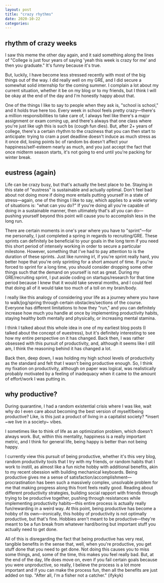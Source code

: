 ```yaml
---
layout: post
title: "crazy rhythms"
date: 2020-10-22
categories:
---
```

## rhythm of crazy weeks
I saw this meme the other day again, and it said something along the lines of "College is just four years of saying 'yeah this week is crazy for me' and then you graduate." It's funny because it's true.

But, luckily, I have become less stressed recently with most of the big things out of the way. I did really well on my GRE, and I did secure a somewhat solid internship for the coming summer. I complain a lot about my current situation, whether it be on my blog or to my friends, but I think I will be okay at the end of the day and I'm honestly happy about that.

One of the things I like to say to people when they ask is, "school is school," and it holds true here too. Every week in school feels pretty crazy––there's a million responsibilities to take care of, I always feel like there's a major assignment or exam coming up, and there's always that one class where you're just like ugh this is such bs (cough fun dies). But, after 2+ years of college, there's a certain rhythm to the craziness that you can then start to anticipate: trying to cram a pset deadline doesn't induce as much stress as it once did, losing points bc of random bs doesn't affect your happiness/self-esteem nearly as much, and you just accept the fact that once midterm season starts, it's not going to end until you're packing for winter break. 

## eustress (again)
Life can be crazy busy, but that's actually the best place to be. Staying in this state of "eustress" is sustainable and actually optimal. Don't feel bad about not doing more if doing more entails putting yourself in a state of stress––again, one of the things I like to say, which applies to a wide variety of situations is: "what can you do?" If you're doing all you're capable of doing in a sustainable manner, then ultimately that's all you can do––pushing yourself beyond this point will cause you to accomplish less in the long run. 

There are certain moments in one's year where you have to "sprint"––for me personally, I just completed a spring in regards to recruiting/GRE. These sprints can definitely be beneficial to your goals in the long term if you need this short period of intensely working in order to secure a particular milestone. However, something that I've had to pay attention to is the duration of these sprints. Just like running irl, if you're sprint really hard, you better hope that you're only sprinting for a short amount of time. If you're forced to sprint for a long time, you should consider dropping some other things such that the demand on yourself is not as great. During my GRE/recruiting sprint, I put aside coding on startups/research for that time period because I knew that it would take several months, and I could feel that doing all of it would take too much of a toll on my brain/body.

I really like this analogy of considering your life as a journey where you have to walk/jog/spring through certain obstacles/sections of the course. Everyone has different limitations to how they "run," and you can definitely increase how much you handle at once by implementing productivity habits, staying healthy both mentally and physically, or increasing mental stamina. 

I think I talked about this whole idea in one of my earliest blog posts (I talked about the concept of euestress), but it's definitely interesting to see how my entire perspective on it has changed. Back then, I was rather obsessed with this pursuit of productivity, and, although it seems like I still am, I think the reasoning behind it has changed a lot.

Back then, deep down, I was holding my high school levels of productivity as the standard and felt that I wasn't being productive enough. So, I think my fixation on productivity, although on paper was logical, was realistically probably motivated by a feeling of inadequacy when it came to the amount of effort/work I was putting in.

## why productive?
During quarantine, I had a random existential crisis where I was like, wait why do I even care about becoming the best version of myself/being productive? Like, is this just a product of living in a capitalist society? *insert ~we live in a society~ vibes.

I sometimes like to think of life as an optimization problem, which doesn't always work. But, within this mentality, happiness is a really important metric, and I think for general life, being happy is better than not being happy.

I currently view this pursuit of being productive, whether it's this very blog, random productivity tools that I try with my friends, or random habits that I work to instill, as almost like a fun niche hobby with additional benefits, akin to my recent obession with building mechanical keyboards. Being productive gives me a sense of satisfaction/accomplishment––procrastination has been such a massively complex, unsolvable problem for me that making progress along this front feels really good. Reading about different productivity strategies, building social rapport with friends through trying to be productive together, pushing through resistances while implementing productivity habits––this entire process is actually really fun/rewarding in a weird way. At this point, being productive has become a hobby of its own––ironically, this hobby of productivity is not optimally productive, but that's fine. Hobbies aren't meant to be productive––they're meant to be a fun break from whatever hard/boring but important stuff you actually need to get done.

All of this is disregarding the fact that being productive has very real, tangible benefits in the sense that, well, when you're productive, you get stuff done that you need to get done. Not doing this causes you to miss some things, and, some of the time, this makes you feel really bad. But, at the end of the day, life does move on, even if you fail certain goals because you were unproductive, so really, I believe the process is a lot more important and if you can make the process fun, then all the benefits are just added on top. "After all, I'm a fisher not a catcher." (ifykyk)